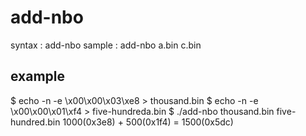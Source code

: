 # add-nbo
syntax : add-nbo <file1> <file2>
sample : add-nbo a.bin c.bin

## example
$ echo -n -e \\x00\\x00\\x03\\xe8 > thousand.bin
$ echo -n -e \\x00\\x00\\x01\\xf4 > five-hundreda.bin
$ ./add-nbo thousand.bin five-hundred.bin
1000(0x3e8) + 500(0x1f4) = 1500(0x5dc)

